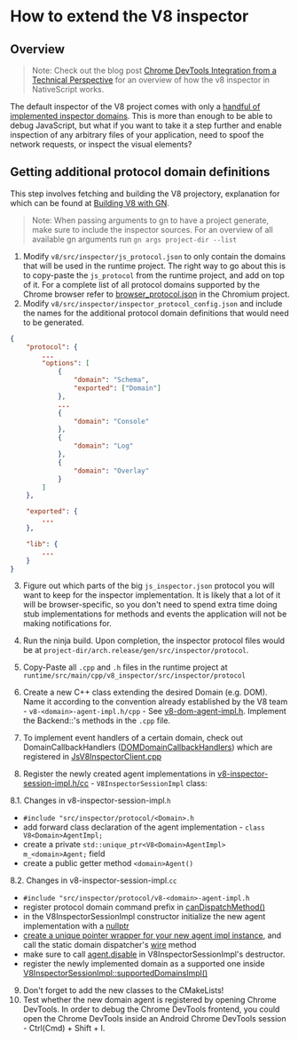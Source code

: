 # How to extend the V8 inspector

## Overview

> Note: Check out the blog post [Chrome DevTools Integration from a Technical Perspective](https://www.nativescript.org/blog/chrome-devtools-integration) for an overview of how the v8 inspector in NativeScript works.

The default inspector of the V8 project comes with only a [handful of implemented inspector domains](https://chromedevtools.github.io/devtools-protocol/v8). This is more than enough to be able to debug JavaScript, but what if you want to take it a step further and enable inspection of any arbitrary files of your application, need to spoof the network requests, or inspect the visual elements?

## Getting additional protocol domain definitions

This step involves fetching and building the V8 projectory, explanation for which can be found at [Building V8 with GN](https://github.com/v8/v8/wiki/Building-with-GN). 

> Note: When passing arguments to gn to have a project generate, make sure to include the inspector sources. For an overview of all available gn arguments run `gn args project-dir --list`

1. Modify `v8/src/inspector/js_protocol.json` to only contain the domains that will be used in the runtime project. The right way to go about this is to copy-paste the `js_protocol` from the runtime project, and add on top of it. For a complete list of all protocol domains supported by the Chrome browser refer to [browser_protocol.json](https://chromium.googlesource.com/chromium/src/+log/master/third_party/WebKit/Source/core/inspector/browser_protocol.json) in the Chromium project.
2. Modify `v8/src/inspector/inspector_protocol_config.json` and include the names for the additional protocol domain definitions that would need to be generated.
```json
{
    "protocol": {
        ...
        "options": [
            {
                "domain": "Schema",
                "exported": ["Domain"]
            },
            ...
            {
                "domain": "Console"
            },
            {
                "domain": "Log"
            },
            {
                "domain": "Overlay"
            }
        ]
    },

    "exported": {
        ...
    },

    "lib": {
        ...
    }
}
```
3. Figure out which parts of the big `js_inspector.json` protocol you will want to keep for the inspector implementation. It is likely that a lot of it will be browser-specific, so you don't need to spend extra time doing stub implementations for methods and events the application will not be making notifications for.

4. Run the ninja build. Upon completion, the inspector protocol files would be at `project-dir/arch.release/gen/src/inspector/protocol`.

5. Copy-Paste all `.cpp` and `.h` files in the runtime project at `runtime/src/main/cpp/v8_inspector/src/inspector/protocol`

6. Create a new C++ class extending the desired Domain (e.g. DOM). Name it according to the convention already established by the V8 team - `v8-<domain>-agent-impl.h/cpp` - See [v8-dom-agent-impl.h](https://github.com/NativeScript/android-runtime/blob/5a04e09439e2bc6a201577895b9ac6538441e758/test-app/runtime/src/main/cpp/v8_inspector/src/inspector/v8-dom-agent-impl.h#L18). Implement the Backend::<Domain>'s methods in the `.cpp` file.

7. To implement event handlers of a certain domain, check out <Protocol>DomainCallbackHandlers ([DOMDomainCallbackHandlers](https://github.com/NativeScript/android-runtime/blob/5a04e09439e2bc6a201577895b9ac6538441e758/test-app/runtime/src/main/cpp/DOMDomainCallbackHandlers.h#L14)) which are registered in [JsV8InspectorClient.cpp](https://github.com/NativeScript/android-runtime/blob/5a04e09439e2bc6a201577895b9ac6538441e758/test-app/runtime/src/main/cpp/JsV8InspectorClient.cpp#L237)

8. Register the newly created agent implementations in [v8-inspector-session-impl.h/cc](https://github.com/NativeScript/android-runtime/blob/5a04e09439e2bc6a201577895b9ac6538441e758/test-app/runtime/src/main/cpp/v8_inspector/src/inspector/v8-inspector-session-impl.h#L19) - `V8InspectorSessionImpl` class:

8.1. Changes in v8-inspector-session-impl.`h`
 - `#include "src/inspector/protocol/<Domain>.h`
 - add forward class declaration of the agent implementation - `class V8<Domain>AgentImpl;`
 - create a private `std::unique_ptr<V8<Domain>AgentImpl> m_<domain>Agent;` field
 - create a public getter method `<domain>Agent()`

8.2. Changes in v8-inspector-session-impl.`cc`
 - `#include "src/inspector/protocol/v8-<domain>-agent-impl.h`
 - register protocol domain command prefix in [canDispatchMethod()](https://github.com/NativeScript/android-runtime/blob/5a04e09439e2bc6a201577895b9ac6538441e758/test-app/runtime/src/main/cpp/v8_inspector/src/inspector/v8-inspector-session-impl.cc#L31)
 - in the V8InspectorSessionImpl constructor initialize the new agent implementation with a [nullptr](https://github.com/NativeScript/android-runtime/blob/5a04e09439e2bc6a201577895b9ac6538441e758/test-app/runtime/src/main/cpp/v8_inspector/src/inspector/v8-inspector-session-impl.cc#L86)
 - [create a unique pointer wrapper for your new agent impl instance](https://github.com/NativeScript/android-runtime/blob/5a04e09439e2bc6a201577895b9ac6538441e758/test-app/runtime/src/main/cpp/v8_inspector/src/inspector/v8-inspector-session-impl.cc#L141), and call the static domain dispatcher's [wire](https://github.com/NativeScript/android-runtime/blob/5a04e09439e2bc6a201577895b9ac6538441e758/test-app/runtime/src/main/cpp/v8_inspector/src/inspector/v8-inspector-session-impl.cc#L143) method
 - make sure to call [agent.disable](https://github.com/NativeScript/android-runtime/blob/5a04e09439e2bc6a201577895b9ac6538441e758/test-app/runtime/src/main/cpp/v8_inspector/src/inspector/v8-inspector-session-impl.cc#L167) in V8InspectorSessionImpl's destructor.
 - register the newly implemented domain as a supported one inside [ V8InspectorSessionImpl::supportedDomainsImpl()](https://github.com/NativeScript/android-runtime/blob/5a04e09439e2bc6a201577895b9ac6538441e758/test-app/runtime/src/main/cpp/v8_inspector/src/inspector/v8-inspector-session-impl.cc#L389)

9. Don't forget to add the new classes to the CMakeLists!
10. Test whether the new domain agent is registered by opening Chrome DevTools. In order to debug the Chrome DevTools frontend, you could open the Chrome DevTools inside an Android Chrome DevTools session - Ctrl(Cmd) + Shift + I.